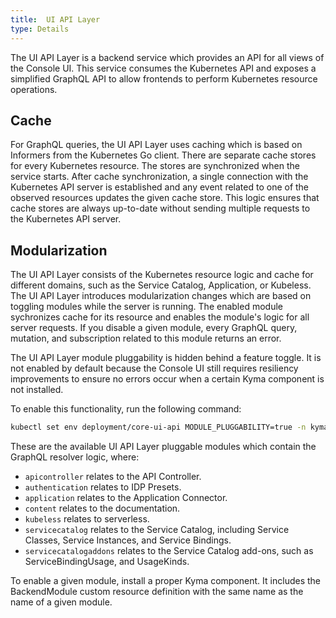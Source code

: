```yaml
---
title:  UI API Layer
type: Details
---
```


The UI API Layer is a backend service which provides an API for all views of the Console UI. This service consumes the Kubernetes API and exposes a simplified GraphQL API to allow frontends to perform Kubernetes resource operations.

## Cache

For GraphQL queries, the UI API Layer uses caching which is based on Informers from the Kubernetes Go client. There are separate cache stores for every Kubernetes resource. The stores are synchronized when the service starts. After cache synchronization, a single connection with the Kubernetes API server is established and any event related to one of the observed resources updates the given cache store. This logic ensures that cache stores are always up-to-date without sending multiple requests to the Kubernetes API server.

## Modularization

The UI API Layer consists of the Kubernetes resource logic and cache for different domains, such as the Service Catalog, Application, or Kubeless. The UI API Layer introduces modularization changes which are based on toggling modules while the server is running. The enabled module sychronizes cache for its resource and enables the module's logic for all server requests. If you disable a given module, every GraphQL query, mutation, and subscription related to this module returns an error.

The UI API Layer module pluggability is hidden behind a feature toggle. It is not enabled by default because the Console UI still requires resiliency improvements to ensure no errors occur when a certain Kyma component is not installed.

To enable this functionality, run the following command:

```bash
kubectl set env deployment/core-ui-api MODULE_PLUGGABILITY=true -n kyma-system
```

These are the available UI API Layer pluggable modules which contain the GraphQL resolver logic, where:
- `apicontroller` relates to the API Controller.
- `authentication` relates to IDP Presets.
- `application` relates to the Application Connector.
- `content` relates to the documentation.
- `kubeless` relates to serverless.
- `servicecatalog` relates to the Service Catalog, including Service Classes, Service Instances, and Service Bindings.
- `servicecatalogaddons` relates to the Service Catalog add-ons, such as ServiceBindingUsage, and UsageKinds.

To enable a given module, install a proper Kyma component. It includes the BackendModule custom resource definition with the same name as the name of a given module.
